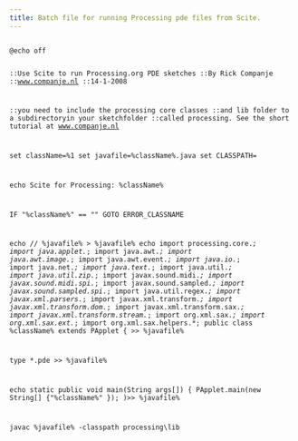 ```yaml
---
title: Batch file for running Processing pde files from Scite.
---
```


<code batch>
@echo off

::Use Scite to run Processing.org PDE sketches
::By Rick Companje
::www.companje.nl
::14-1-2008

::you need to include the processing core classes
::and lib folder to a subdirectoryin your sketchfolder
::called processing. See the short tutorial at www.companje.nl

set className=%1
set javafile=%className%.java
set CLASSPATH=

echo Scite for Processing: %className%

IF "%className%" == "" GOTO ERROR_CLASSNAME

echo // %javafile% > %javafile%
echo import processing.core.*; import java.applet.*; import java.awt.*; import java.awt.image.*; import java.awt.event.*; import java.io.*; import java.net.*; import java.text.*; import java.util.*; import java.util.zip.*; import javax.sound.midi.*; import javax.sound.midi.spi.*; import javax.sound.sampled.*; import javax.sound.sampled.spi.*; import java.util.regex.*; import javax.xml.parsers.*; import javax.xml.transform.*; import javax.xml.transform.dom.*; import javax.xml.transform.sax.*; import javax.xml.transform.stream.*; import org.xml.sax.*; import org.xml.sax.ext.*; import org.xml.sax.helpers.*; public class %className% extends PApplet { >> %javafile%

type *.pde >> %javafile%

echo static public void main(String args[]) { PApplet.main(new String[] {"%className%" }); )>> %javafile%

javac %javafile% -classpath processing\lib